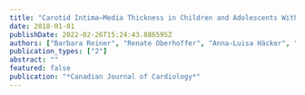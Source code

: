 ```yaml
---
title: "Carotid Intima–Media Thickness in Children and Adolescents With Congenital Heart Disease"
date: 2018-01-01
publishDate: 2022-02-26T15:24:43.886595Z
authors: ["Barbara Reiner", "Renate Oberhoffer", "Anna-Luisa Häcker", "Peter Ewert", "Jan Müller"]
publication_types: ["2"]
abstract: ""
featured: false
publication: "*Canadian Journal of Cardiology*"
---
```


